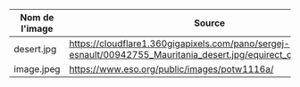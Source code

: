 | Nom de l'image | Source |
| --- | --- |
| desert.jpg | https://cloudflare1.360gigapixels.com/pano/sergej-esnault/00942755_Mauritania_desert.jpg/equirect_crop_3_1/6.jpg |
| image.jpeg | https://www.eso.org/public/images/potw1116a/ |
